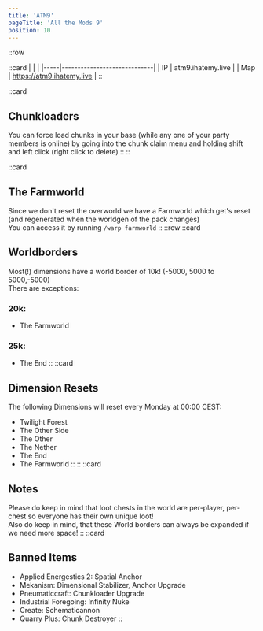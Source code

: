 ```yaml
---
title: 'ATM9'
pageTitle: 'All the Mods 9'
position: 10
---
```

::row

::card
|     |                             |
|-----|-----------------------------|
| IP  |    atm9.ihatemy.live       |
| Map | <a href="https://atm9.ihatemy.live" target="_blank">https://atm9.ihatemy.live</a> |
::

::card
## Chunkloaders
You can force load chunks in your base (while any one of your party members is online) by going into the chunk claim menu and holding shift and left click (right click to delete)
::
::

::card
## The Farmworld
Since we don't reset the overworld we have a Farmworld which get's reset (and regenerated when the worldgen of the pack changes)  
You can access it by running `/warp farmworld`
::
::row
::card
## Worldborders
Most(!) dimensions have a world border of 10k! (-5000, 5000 to 5000,-5000)  
There are exceptions:
### 20k:
- The Farmworld
### 25k:
- The End
::
::card
## Dimension Resets
The following Dimensions will reset every Monday at 00:00 CEST:
- Twilight Forest
- The Other Side
- The Other
- The Nether
- The End
- The Farmworld
::
::
::card
## Notes
Please do keep in mind that loot chests in the world are per-player, per-chest so everyone has their own unique loot!  
Also do keep in mind, that these World borders can always be expanded if we need more space!
::
::card
## Banned Items
- Applied Energestics 2: Spatial Anchor
- Mekanism: Dimensional Stabilizer, Anchor Upgrade
- Pneumaticcraft: Chunkloader Upgrade
- Industrial Foregoing: Infinity Nuke
- Create: Schematicannon
- Quarry Plus: Chunk Destroyer
::